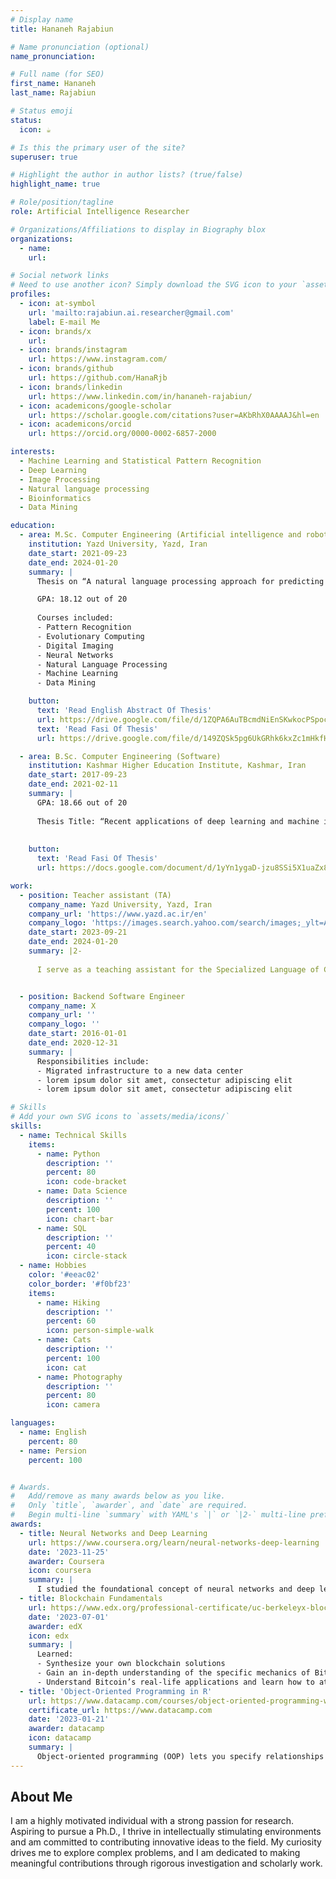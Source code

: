 ```yaml
---
# Display name
title: Hananeh Rajabiun

# Name pronunciation (optional)
name_pronunciation:

# Full name (for SEO)
first_name: Hananeh
last_name: Rajabiun

# Status emoji
status:
  icon: ☕️

# Is this the primary user of the site?
superuser: true

# Highlight the author in author lists? (true/false)
highlight_name: true

# Role/position/tagline
role: Artificial Intelligence Researcher

# Organizations/Affiliations to display in Biography blox
organizations:
  - name:
    url: 

# Social network links
# Need to use another icon? Simply download the SVG icon to your `assets/media/icons/` folder.
profiles:
  - icon: at-symbol
    url: 'mailto:rajabiun.ai.researcher@gmail.com'
    label: E-mail Me
  - icon: brands/x
    url: 
  - icon: brands/instagram
    url: https://www.instagram.com/
  - icon: brands/github
    url: https://github.com/HanaRjb
  - icon: brands/linkedin
    url: https://www.linkedin.com/in/hananeh-rajabiun/
  - icon: academicons/google-scholar
    url: https://scholar.google.com/citations?user=AKbRhX0AAAAJ&hl=en
  - icon: academicons/orcid
    url: https://orcid.org/0000-0002-6857-2000

interests:
  - Machine Learning and Statistical Pattern Recognition
  - Deep Learning
  - Image Processing
  - Natural language processing
  - Bioinformatics
  - Data Mining

education:    
  - area: M.Sc. Computer Engineering (Artificial intelligence and robotics)
    institution: Yazd University, Yazd, Iran
    date_start: 2021-09-23
    date_end: 2024-01-20
    summary: |
      Thesis on “A natural language processing approach for predicting the lysine malonylation sites in protein” Supervised by <a href="http://pws.yazd.ac.ir/ghasemzadeh/English.htm">Prof. Mohammad Ghasemzadeh</a>. As part of my thesis, I had the honor of presenting both a conference paper and a journal article. Additionally, I currently have an article under review.

      GPA: 18.12 out of 20
      
      Courses included:
      - Pattern Recognition
      - Evolutionary Computing
      - Digital Imaging
      - Neural Networks
      - Natural Language Processing
      - Machine Learning
      - Data Mining

    button:
      text: 'Read English Abstract Of Thesis'
      url: https://drive.google.com/file/d/1ZQPA6AuTBcmdNiEnSKwkocPSpocU0skX/view?usp=sharing
      text: 'Read Fasi Of Thesis'
      url: https://drive.google.com/file/d/149ZQSk5pg6UkGRhk6kxZc1mHkfHV9Oid/view?usp=drive_link

  - area: B.Sc. Computer Engineering (Software)
    institution: Kashmar Higher Education Institute, Kashmar, Iran
    date_start: 2017-09-23
    date_end: 2021-02-11
    summary: |
      GPA: 18.66 out of 20
      
      Thesis Title: “Recent applications of deep learning and machine intelligence in drug discovery:methods, tools and databases” 
    
    
    button:
      text: 'Read Fasi Of Thesis'
      url: https://docs.google.com/document/d/1yYn1ygaD-jzu8SSi5X1uaZx8qJAWTrlq/edit?usp=drive_link&ouid=105262498162350443206&rtpof=true&sd=true

work:
  - position: Teacher assistant (TA)
    company_name: Yazd University, Yazd, Iran
    company_url: 'https://www.yazd.ac.ir/en'
    company_logo: 'https://images.search.yahoo.com/search/images;_ylt=AwrFDbKEhZVm_JISq8dXNyoA;_ylu=Y29sbwNiZjEEcG9zAzEEdnRpZAMEc2VjA3Nj?type=E210US885G0&p=Yazd+University&fr=mcafee&th=300&tw=170&imgurl=https%3A%2F%2Fimages.search.yahoo.com%2Fsearch%2Fimages%3Fp%3DYazd%2BUniversity&rurl=https%3A%2F%2Fimages.search.yahoo.com%2Fsearch%2Fimages%3Fp%3DYazd%2BUniversity&name=Yazd+University&h=1024&w=580&turl=https%3A%2F%2Fs.yimg.com%2Fzb%2Fimgv1%2F8a7c33fe-bc22-302a-9dba-7ac2cc790bb4%2Ft_500x300&tt=Yazd+University&sigr=Ecu0AvJ4nMtY&sigit=ET4YHhPF1dSg&sigi=Djd7w2CyalUj&sign=HR6Iw.HDzn8Z&sigt=HR6Iw.HDzn8Z'
    date_start: 2023-09-21
    date_end: 2024-01-20
    summary: |2-
      
      I serve as a teaching assistant for the Specialized Language of Computer Engineering course—a vital bridge for our bachelor students. Under the expert guidance of Professor Dr. Mohammad Ghasemzadeh, I navigate the intricacies of technical language, ensuring our future engineers wield both syntax and semantics with precision.


  - position: Backend Software Engineer
    company_name: X
    company_url: ''
    company_logo: ''
    date_start: 2016-01-01
    date_end: 2020-12-31
    summary: |
      Responsibilities include:
      - Migrated infrastructure to a new data center
      - lorem ipsum dolor sit amet, consectetur adipiscing elit
      - lorem ipsum dolor sit amet, consectetur adipiscing elit

# Skills
# Add your own SVG icons to `assets/media/icons/`
skills:
  - name: Technical Skills
    items:
      - name: Python
        description: ''
        percent: 80
        icon: code-bracket
      - name: Data Science
        description: ''
        percent: 100
        icon: chart-bar
      - name: SQL
        description: ''
        percent: 40
        icon: circle-stack
  - name: Hobbies
    color: '#eeac02'
    color_border: '#f0bf23'
    items:
      - name: Hiking
        description: ''
        percent: 60
        icon: person-simple-walk
      - name: Cats
        description: ''
        percent: 100
        icon: cat
      - name: Photography
        description: ''
        percent: 80
        icon: camera

languages:
  - name: English
    percent: 80
  - name: Persion
    percent: 100


# Awards.
#   Add/remove as many awards below as you like.
#   Only `title`, `awarder`, and `date` are required.
#   Begin multi-line `summary` with YAML's `|` or `|2-` multi-line prefix and indent 2 spaces below.
awards:
  - title: Neural Networks and Deep Learning
    url: https://www.coursera.org/learn/neural-networks-deep-learning
    date: '2023-11-25'
    awarder: Coursera
    icon: coursera
    summary: |
      I studied the foundational concept of neural networks and deep learning. By the end, I was familiar with the significant technological trends driving the rise of deep learning; build, train, and apply fully connected deep neural networks; implement efficient (vectorized) neural networks; identify key parameters in a neural network’s architecture; and apply deep learning to your own applications.
  - title: Blockchain Fundamentals
    url: https://www.edx.org/professional-certificate/uc-berkeleyx-blockchain-fundamentals
    date: '2023-07-01'
    awarder: edX
    icon: edx
    summary: |
      Learned:
      - Synthesize your own blockchain solutions
      - Gain an in-depth understanding of the specific mechanics of Bitcoin
      - Understand Bitcoin’s real-life applications and learn how to attack and destroy Bitcoin, Ethereum, smart contracts and Dapps, and alternatives to Bitcoin’s Proof-of-Work consensus algorithm
  - title: 'Object-Oriented Programming in R'
    url: https://www.datacamp.com/courses/object-oriented-programming-with-s3-and-r6-in-r
    certificate_url: https://www.datacamp.com
    date: '2023-01-21'
    awarder: datacamp
    icon: datacamp
    summary: |
      Object-oriented programming (OOP) lets you specify relationships between functions and the objects that they can act on, helping you manage complexity in your code. This is an intermediate level course, providing an introduction to OOP, using the S3 and R6 systems. S3 is a great day-to-day R programming tool that simplifies some of the functions that you write. R6 is especially useful for industry-specific analyses, working with web APIs, and building GUIs.
---
```


## About Me

I am a highly motivated individual with a strong passion for research. Aspiring to pursue a Ph.D., I thrive in intellectually stimulating environments and am committed to contributing innovative ideas to the field. My curiosity drives me to explore complex problems, and I am dedicated to making meaningful contributions through rigorous investigation and scholarly work.

